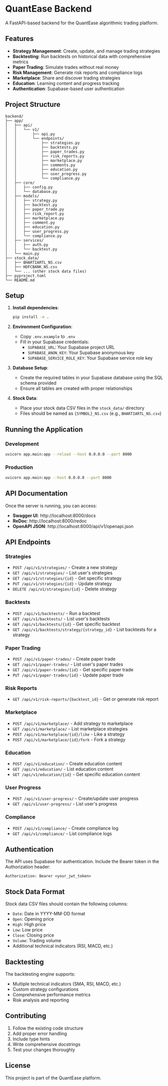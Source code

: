 # QuantEase Backend

A FastAPI-based backend for the QuantEase algorithmic trading platform.

## Features

- **Strategy Management**: Create, update, and manage trading strategies
- **Backtesting**: Run backtests on historical data with comprehensive metrics
- **Paper Trading**: Simulate trades without real money
- **Risk Management**: Generate risk reports and compliance logs
- **Marketplace**: Share and discover trading strategies
- **Education**: Learning content and progress tracking
- **Authentication**: Supabase-based user authentication

## Project Structure

```
backend/
├── app/
│   ├── api/
│   │   └── v1/
│   │       ├── api.py
│   │       └── endpoints/
│   │           ├── strategies.py
│   │           ├── backtests.py
│   │           ├── paper_trades.py
│   │           ├── risk_reports.py
│   │           ├── marketplace.py
│   │           ├── comments.py
│   │           ├── education.py
│   │           ├── user_progress.py
│   │           └── compliance.py
│   ├── core/
│   │   ├── config.py
│   │   └── database.py
│   ├── models/
│   │   ├── strategy.py
│   │   ├── backtest.py
│   │   ├── paper_trade.py
│   │   ├── risk_report.py
│   │   ├── marketplace.py
│   │   ├── comment.py
│   │   ├── education.py
│   │   ├── user_progress.py
│   │   └── compliance.py
│   ├── services/
│   │   ├── auth.py
│   │   └── backtest.py
│   └── main.py
├── stock_data/
│   ├── BHARTIARTL_NS.csv
│   ├── HDFCBANK_NS.csv
│   └── ... (other stock data files)
├── pyproject.toml
└── README.md
```

## Setup

1. **Install dependencies**:
   ```bash
   pip install -e .
   ```

2. **Environment Configuration**:
   - Copy `.env.example` to `.env`
   - Fill in your Supabase credentials:
     - `SUPABASE_URL`: Your Supabase project URL
     - `SUPABASE_ANON_KEY`: Your Supabase anonymous key
     - `SUPABASE_SERVICE_ROLE_KEY`: Your Supabase service role key

3. **Database Setup**:
   - Create the required tables in your Supabase database using the SQL schema provided
   - Ensure all tables are created with proper relationships

4. **Stock Data**:
   - Place your stock data CSV files in the `stock_data/` directory
   - Files should be named as `{SYMBOL}_NS.csv` (e.g., `BHARTIARTL_NS.csv`)

## Running the Application

### Development
```bash
uvicorn app.main:app --reload --host 0.0.0.0 --port 8000
```

### Production
```bash
uvicorn app.main:app --host 0.0.0.0 --port 8000
```

## API Documentation

Once the server is running, you can access:
- **Swagger UI**: http://localhost:8000/docs
- **ReDoc**: http://localhost:8000/redoc
- **OpenAPI JSON**: http://localhost:8000/api/v1/openapi.json

## API Endpoints

### Strategies
- `POST /api/v1/strategies/` - Create a new strategy
- `GET /api/v1/strategies/` - List user's strategies
- `GET /api/v1/strategies/{id}` - Get specific strategy
- `PUT /api/v1/strategies/{id}` - Update strategy
- `DELETE /api/v1/strategies/{id}` - Delete strategy

### Backtests
- `POST /api/v1/backtests/` - Run a backtest
- `GET /api/v1/backtests/` - List user's backtests
- `GET /api/v1/backtests/{id}` - Get specific backtest
- `GET /api/v1/backtests/strategy/{strategy_id}` - List backtests for a strategy

### Paper Trading
- `POST /api/v1/paper-trades/` - Create paper trade
- `GET /api/v1/paper-trades/` - List user's paper trades
- `GET /api/v1/paper-trades/{id}` - Get specific paper trade
- `PUT /api/v1/paper-trades/{id}` - Update paper trade

### Risk Reports
- `GET /api/v1/risk-reports/{backtest_id}` - Get or generate risk report

### Marketplace
- `POST /api/v1/marketplace/` - Add strategy to marketplace
- `GET /api/v1/marketplace/` - List marketplace strategies
- `POST /api/v1/marketplace/{id}/like` - Like a strategy
- `POST /api/v1/marketplace/{id}/fork` - Fork a strategy

### Education
- `POST /api/v1/education/` - Create education content
- `GET /api/v1/education/` - List education content
- `GET /api/v1/education/{id}` - Get specific education content

### User Progress
- `POST /api/v1/user-progress/` - Create/update user progress
- `GET /api/v1/user-progress/` - List user's progress

### Compliance
- `POST /api/v1/compliance/` - Create compliance log
- `GET /api/v1/compliance/` - List compliance logs

## Authentication

The API uses Supabase for authentication. Include the Bearer token in the Authorization header:

```
Authorization: Bearer <your_jwt_token>
```

## Stock Data Format

Stock data CSV files should contain the following columns:
- `Date`: Date in YYYY-MM-DD format
- `Open`: Opening price
- `High`: High price
- `Low`: Low price
- `Close`: Closing price
- `Volume`: Trading volume
- Additional technical indicators (RSI, MACD, etc.)

## Backtesting

The backtesting engine supports:
- Multiple technical indicators (SMA, RSI, MACD, etc.)
- Custom strategy configurations
- Comprehensive performance metrics
- Risk analysis and reporting

## Contributing

1. Follow the existing code structure
2. Add proper error handling
3. Include type hints
4. Write comprehensive docstrings
5. Test your changes thoroughly

## License

This project is part of the QuantEase platform.
